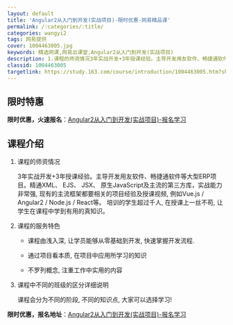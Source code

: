 ```yaml
---
layout: default
title: 'Angular2从入门到开发(实战项目)-限时优惠-网易精品课'
permalink: /:categories/:title/
categories: wangyi2
tags: 网易提供
cover: 1004463005.jpg
keywords: 精选网课,网易云课堂,Angular2从入门到开发(实战项目)
description: 1.课程的师资情况3年实战开发+3年授课经验。主导开发用友软件、畅捷通软件等大型ERP项目。精通XML、EJS、JSX、
classid: 1004463005
targetlink: https://study.163.com/course/introduction/1004463005.htm?share=1&shareId=1025206652&utm_campaign=share&utm_medium=iphoneShare&utm_source=&utm_u=1025206652
---
```


## 限时特惠

**限时优惠，火速报名**：[Angular2从入门到开发(实战项目)-报名学习](https://study.163.com/course/introduction/1004463005.htm?share=1&shareId=1025206652&utm_campaign=share&utm_medium=iphoneShare&utm_source=&utm_u=1025206652)

## 课程介绍

1. 课程的师资情况  



   3年实战开发+3年授课经验。主导开发用友软件、畅捷通软件等大型ERP项目。精通XML、 EJS、 JSX、 原生JavaScript及主流的第三方库，实战能力非常强, 现有的主流框架都要相关的项目经验及授课视频, 例如Vue.js / Angular2 / Node.js / React等。 培训的学生超过千人, 在授课上一丝不苟, 让学生在课程中学到有用的真知识。  



2. 课程的服务特色  



   - 课程由浅入深, 让学员能够从零基础到开发, 快速掌握开发流程.   

   - 通过项目看本质, 在项目中应用所学习的知识  

   - 不罗列概念, 注重工作中实用的内容  



3. 课程中不同的班级的区分详细说明  



   课程会分为不同的阶段, 不同的知识点, 大家可以选择学习!

**限时优惠，报名地址**：[Angular2从入门到开发(实战项目)-报名学习](https://study.163.com/course/introduction/1004463005.htm?share=1&shareId=1025206652&utm_campaign=share&utm_medium=iphoneShare&utm_source=&utm_u=1025206652)

